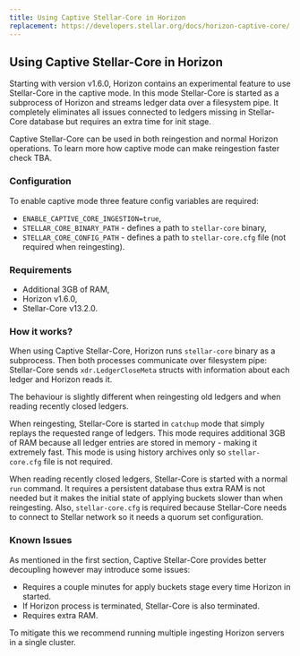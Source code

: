 ```yaml
---
title: Using Captive Stellar-Core in Horizon
replacement: https://developers.stellar.org/docs/horizon-captive-core/
---
```

## Using Captive Stellar-Core in Horizon

Starting with version v1.6.0, Horizon contains an experimental feature to use Stellar-Core in the captive mode. In this mode Stellar-Core is started as a subprocess of Horizon and streams ledger data over a filesystem pipe. It completely eliminates all issues connected to ledgers missing in Stellar-Core database but requires an extra time for init stage.

Captive Stellar-Core can be used in both reingestion and normal Horizon operations. To learn more how captive mode can make reingestion faster check TBA.

### Configuration

To enable captive mode three feature config variables are required:
* `ENABLE_CAPTIVE_CORE_INGESTION=true`,
* `STELLAR_CORE_BINARY_PATH` - defines a path to `stellar-core` binary,
* `STELLAR_CORE_CONFIG_PATH` - defines a path to `stellar-core.cfg` file (not required when reingesting).

### Requirements

* Additional 3GB of RAM,
* Horizon v1.6.0,
* Stellar-Core v13.2.0.

### How it works?

When using Captive Stellar-Core, Horizon runs `stellar-core` binary as a subprocess. Then both processes communicate over filesystem pipe: Stellar-Core sends `xdr.LedgerCloseMeta` structs with information about each ledger and Horizon reads it.

The behaviour is slightly different when reingesting old ledgers and when reading recently closed ledgers.

When reingesting, Stellar-Core is started in `catchup` mode that simply replays the requested range of ledgers. This mode requires additional 3GB of RAM because all ledger entries are stored in memory - making it extremely fast. This mode is using history archives only so `stellar-core.cfg` file is not required.

When reading recently closed ledgers, Stellar-Core is started with a normal `run` command. It requires a persistent database thus extra RAM is not needed but it makes the initial state of applying buckets slower than when reingesting. Also, `stellar-core.cfg` is required because Stellar-Core needs to connect to Stellar network so it needs a quorum set configuration.

### Known Issues

As mentioned in the first section, Captive Stellar-Core provides better decoupling however may introduce some issues:

* Requires a couple minutes for apply buckets stage every time Horizon in started.
* If Horizon process is terminated, Stellar-Core is also terminated.
* Requires extra RAM.

To mitigate this we recommend running multiple ingesting Horizon servers in a single cluster.